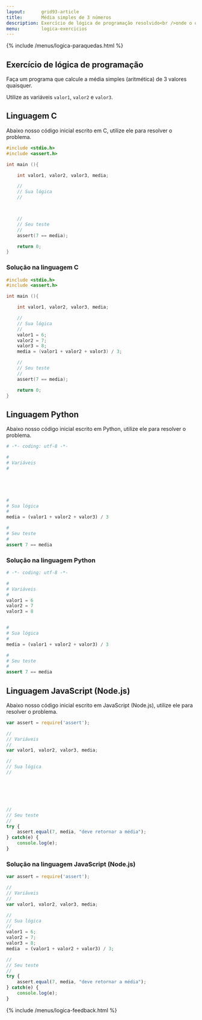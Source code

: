 ```yaml
---
layout:      grid93-article
title:       Média simples de 3 números
description: Exercício de lógica de programação resolvido<br />onde o objetivo é calcular a média simples.
menu:        logica-exercicios
---
```


{% include /menus/logica-paraquedas.html %}

Exercício de lógica de programação
---

Faça um programa que calcule a média simples (aritmética) de 3 valores quaisquer.

Utilize as variáveis `valor1`, `valor2` e `valor3`.


Linguagem C
---

Abaixo nosso código inicial escrito em C, utilize ele para resolver o problema.

```c
#include <stdio.h>
#include <assert.h>

int main (){

    int valor1, valor2, valor3, media;

    //
    // Sua lógica
    //



    //
    // Seu teste
    //
    assert(7 == media);

    return 0;
}
```



### Solução na linguagem C

```c
#include <stdio.h>
#include <assert.h>

int main (){

    int valor1, valor2, valor3, media;

    //
    // Sua lógica
    //
    valor1 = 6;
    valor2 = 7;
    valor3 = 8;
    media = (valor1 + valor2 + valor3) / 3;

    //
    // Seu teste
    //
    assert(7 == media);

    return 0;
}
```


Linguagem Python
---

Abaixo nosso código inicial escrito em Python, utilize ele para resolver o problema.

```python
# -*- coding: utf-8 -*-

#
# Variáveis
#





#
# Sua lógica
#
media = (valor1 + valor2 + valor3) / 3

#
# Seu teste
#
assert 7 == media
```


### Solução na linguagem Python

```python
# -*- coding: utf-8 -*-

#
# Variáveis
#
valor1 = 6
valor2 = 7
valor3 = 8


#
# Sua lógica
#
media = (valor1 + valor2 + valor3) / 3

#
# Seu teste
#
assert 7 == media
```



Linguagem JavaScript (Node.js)
---

Abaixo nosso código inicial escrito em JavaScript (Node.js), utilize ele para resolver o problema.


```javascript
var assert = require('assert');

//
// Variáveis
//
var valor1, valor2, valor3, media;

//
// Sua lógica
//






//
// Seu teste
//
try {
    assert.equal(7, media, "deve retornar a média");
} catch(e) {
    console.log(e);
}

```


### Solução na linguagem JavaScript (Node.js)


```javascript
var assert = require('assert');

//
// Variáveis
//
var valor1, valor2, valor3, media;

//
// Sua lógica
//
valor1 = 6;
valor2 = 7;
valor3 = 8;
media  = (valor1 + valor2 + valor3) / 3;

//
// Seu teste
//
try {
    assert.equal(7, media, "deve retornar a média");
} catch(e) {
    console.log(e);
}

```

{% include /menus/logica-feedback.html %}
